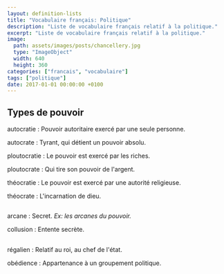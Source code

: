 ```yaml
---
layout: definition-lists
title: "Vocabulaire français: Politique"
description: "Liste de vocabulaire français relatif à la politique."
excerpt: "Liste de vocabulaire français relatif à la politique."
image:
  path: assets/images/posts/chancellery.jpg
  type: "ImageObject"
  width: 640
  height: 360
categories: ["francais", "vocabulaire"]
tags: ["politique"]
date: 2017-01-01 00:00:00 +0100
---
```


## Types de pouvoir

autocratie
: Pouvoir autoritaire exercé par une seule personne.

autocrate
: Tyrant, qui détient un pouvoir absolu.

ploutocratie
: Le pouvoir est exercé par les riches.

ploutocrate
: Qui tire son pouvoir de l'argent.

théocratie
: Le pouvoir est exercé par une autorité religieuse.

théocrate
: L'incarnation de dieu.


##

arcane
: Secret.
*Ex: les arcanes du pouvoir.*

collusion
: Entente secrète.


##

régalien
: Relatif au roi, au chef de l'état.

obédience
: Appartenance à un groupement politique.
